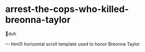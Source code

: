 # arrest-the-cops-who-killed-breonna-taylor
🎯duh

〰️ html5 horizontal scroll template used to honor Breonna Taylor
